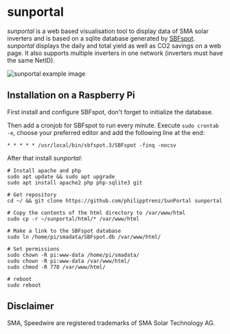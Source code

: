# sunportal

_sunportal_ is a web based visualisation tool to display data of SMA solar inverters and is based on a sqlite database generated by [SBFspot](https://github.com/SBFspot/SBFspot). _sunportal_ displays the daily and total yield as well as CO2 savings on a web page. It also supports multiple inverters in one network (inverters must have the same NetID).

![sunportal example image](http://cloud.philipptrenz.de/index.php/apps/gallery/s/DAppzj9DyHPBx8i)

## Installation on a Raspberry Pi

First install and configure SBFspot, don't forget to initialize the database. 

Then add a cronjob for SBFspot to run every minute. Execute `sudo crontab -e`, choose your preferred editor and add the following line at the end:

```
* * * * * /usr/local/bin/sbfspot.3/SBFspot -finq -nocsv
```

After that install _sunportal_:

```
# Install apache and php
sudo apt update && sudo apt upgrade
sudo apt install apache2 php php-sqlite3 git

# Get repository
cd ~/ && git clone https://github.com/philipptrenz/SunPortal sunportal

# Copy the contents of the html directory to /var/www/html
sudo cp -r ~/sunportal/html/* /var/www/html

# Make a link to the SBFspot database 
sudo ln /home/pi/smadata/SBFspot.db /var/www/html/

# Set permissions
sudo chown -R pi:www-data /home/pi/smadata/
sudo chown -R pi:www-data /var/www/html/
sudo chmod -R 770 /var/www/html/

# reboot
sudo reboot
```

## Disclaimer

SMA, Speedwire are registered trademarks of SMA Solar Technology AG.
